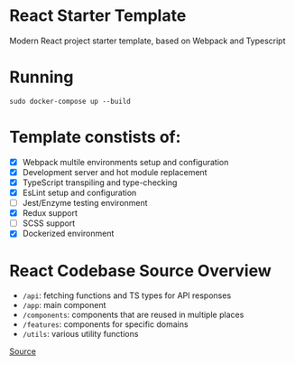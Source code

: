 # React Starter Template
Modern React project starter template, based on Webpack and Typescript

# Running
```
sudo docker-compose up --build
```

# Template constists of:
- [x] Webpack multile environments setup and configuration
- [x] Development server and hot module replacement
- [x] TypeScript transpiling and type-checking
- [x] EsLint setup and configuration
- [ ] Jest/Enzyme testing environment
- [x] Redux support
- [ ] SCSS support
- [x] Dockerized environment

# React Codebase Source Overview
- `/api`: fetching functions and TS types for API responses
- `/app`: main <App> component
- `/components`: components that are reused in multiple places
- `/features`: components for specific domains
- `/utils`: various utility functions

[Source](https://redux-toolkit.js.org/tutorials/advanced-tutorial)
